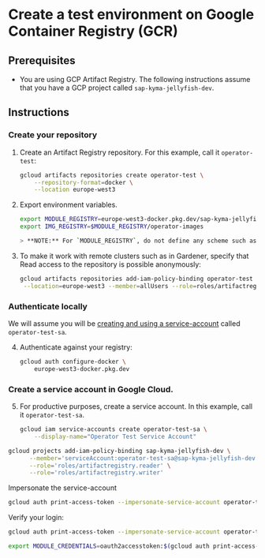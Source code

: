 # Create a test environment on Google Container Registry (GCR)

## Prerequisites

- You are using GCP Artifact Registry. 
   The following instructions assume that you have a GCP project called `sap-kyma-jellyfish-dev`. 

## Instructions

### Create your repository

1. Create an Artifact Registry repository. For this example, call it `operator-test`:

   ```sh
   gcloud artifacts repositories create operator-test \
       --repository-format=docker \
       --location europe-west3
2. Export environment variables.

   ```sh
   export MODULE_REGISTRY=europe-west3-docker.pkg.dev/sap-kyma-jellyfish-dev/operator-test
   export IMG_REGISTRY=$MODULE_REGISTRY/operator-images

   > **NOTE:** For `MODULE_REGISTRY`, do not define any scheme such as `https://`, otherwise the module isn't generated properly. The scheme is appended automatically in the operators based on the environment.

3. To make it work with remote clusters such as in Gardener, specify that Read access to the repository is possible anonymously:

   ```sh
   gcloud artifacts repositories add-iam-policy-binding operator-test \
    --location=europe-west3 --member=allUsers --role=roles/artifactregistry.reader

### Authenticate locally

We will assume you will be [creating and using a service-account](https://kubernetes.io/docs/tasks/configure-pod-container/configure-service-account/) called `operator-test-sa`.

4. Authenticate against your registry:

   ```sh
   gcloud auth configure-docker \
       europe-west3-docker.pkg.dev

### Create a service account in Google Cloud.

5. For productive purposes, create a service account. In this example, call it `operator-test-sa`.



   ```sh
   gcloud iam service-accounts create operator-test-sa \
       --display-name="Operator Test Service Account"

```sh
gcloud projects add-iam-policy-binding sap-kyma-jellyfish-dev \
      --member='serviceAccount:operator-test-sa@sap-kyma-jellyfish-dev.iam.gserviceaccount.com' \
      --role='roles/artifactregistry.reader' \
      --role='roles/artifactregistry.writer'
```

Impersonate the service-account

```sh
gcloud auth print-access-token --impersonate-service-account operator-test-sa@sap-kyma-jellyfish-dev.iam.gserviceaccount.com
```

Verify your login:

```sh
gcloud auth print-access-token --impersonate-service-account operator-test-sa@sap-kyma-jellyfish-dev.iam.gserviceaccount.com | docker login -u oauth2accesstoken --password-stdin https://europe-west3-docker.pkg.dev/sap-kyma-jellyfish-dev/operator-test
```

```sh
export MODULE_CREDENTIALS=oauth2accesstoken:$(gcloud auth print-access-token --impersonate-service-account operator-test-sa@sap-kyma-jellyfish-dev.iam.gserviceaccount.com)
```
